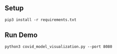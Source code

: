 ## Setup

```
pip3 install -r requirements.txt
```

## Run Demo

```
python3 covid_model_visualization.py --port 8080
```